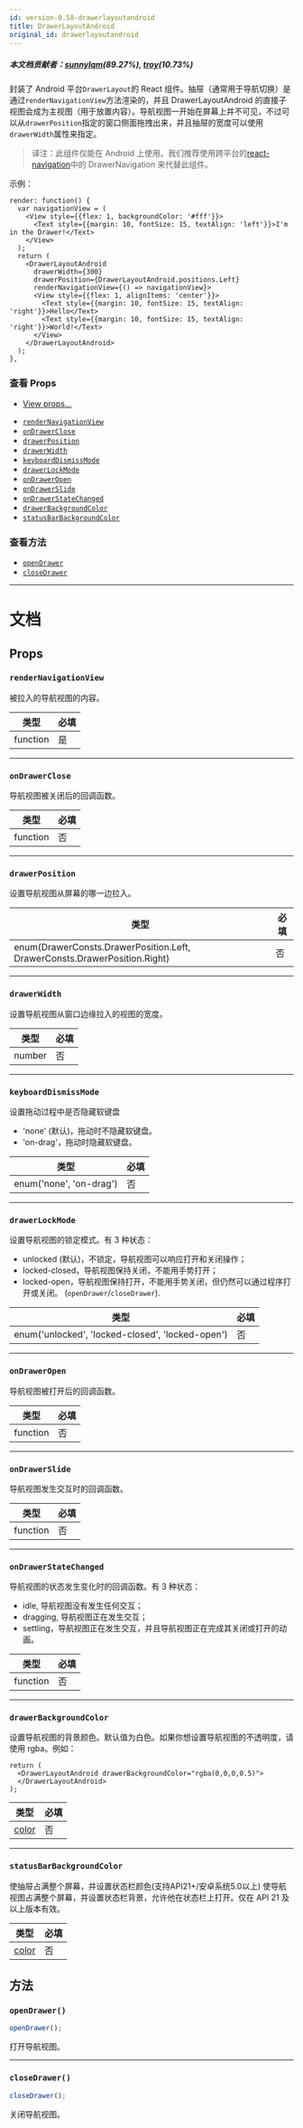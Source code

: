 ```yaml
---
id: version-0.58-drawerlayoutandroid
title: DrawerLayoutAndroid
original_id: drawerlayoutandroid
---
```


##### 本文档贡献者：[sunnylqm](https://github.com/search?q=sunnylqm%40qq.com+in%3Aemail&type=Users)(89.27%), [troy](https://github.com/search?q=troy%40tencoe.com+in%3Aemail&type=Users)(10.73%)

封装了 Android 平台`DrawerLayout`的 React 组件。抽屉（通常用于导航切换）是通过`renderNavigationView`方法渲染的，并且 DrawerLayoutAndroid 的直接子视图会成为主视图（用于放置内容）。导航视图一开始在屏幕上并不可见，不过可以从`drawerPosition`指定的窗口侧面拖拽出来，并且抽屉的宽度可以使用`drawerWidth`属性来指定。

> 译注：此组件仅能在 Android 上使用。我们推荐使用跨平台的[react-navigation](https://reactnavigation.org/)中的 DrawerNavigation 来代替此组件。

示例：

```
render: function() {
  var navigationView = (
    <View style={{flex: 1, backgroundColor: '#fff'}}>
      <Text style={{margin: 10, fontSize: 15, textAlign: 'left'}}>I'm in the Drawer!</Text>
    </View>
  );
  return (
    <DrawerLayoutAndroid
      drawerWidth={300}
      drawerPosition={DrawerLayoutAndroid.positions.Left}
      renderNavigationView={() => navigationView}>
      <View style={{flex: 1, alignItems: 'center'}}>
        <Text style={{margin: 10, fontSize: 15, textAlign: 'right'}}>Hello</Text>
        <Text style={{margin: 10, fontSize: 15, textAlign: 'right'}}>World!</Text>
      </View>
    </DrawerLayoutAndroid>
  );
},
```

### 查看 Props

* [View props...](view.md#props)

- [`renderNavigationView`](drawerlayoutandroid.md#rendernavigationview)
- [`onDrawerClose`](drawerlayoutandroid.md#ondrawerclose)
- [`drawerPosition`](drawerlayoutandroid.md#drawerposition)
- [`drawerWidth`](drawerlayoutandroid.md#drawerwidth)
- [`keyboardDismissMode`](drawerlayoutandroid.md#keyboarddismissmode)
- [`drawerLockMode`](drawerlayoutandroid.md#drawerlockmode)
- [`onDrawerOpen`](drawerlayoutandroid.md#ondraweropen)
- [`onDrawerSlide`](drawerlayoutandroid.md#ondrawerslide)
- [`onDrawerStateChanged`](drawerlayoutandroid.md#ondrawerstatechanged)
- [`drawerBackgroundColor`](drawerlayoutandroid.md#drawerbackgroundcolor)
- [`statusBarBackgroundColor`](drawerlayoutandroid.md#statusbarbackgroundcolor)

### 查看方法

* [`openDrawer`](drawerlayoutandroid.md#opendrawer)
* [`closeDrawer`](drawerlayoutandroid.md#closedrawer)

---

# 文档

## Props

### `renderNavigationView`

被拉入的导航视图的内容。

| 类型     | 必填 |
| -------- | ---- |
| function | 是   |

---

### `onDrawerClose`

导航视图被关闭后的回调函数。

| 类型     | 必填 |
| -------- | ---- |
| function | 否   |

---

### `drawerPosition`

设置导航视图从屏幕的哪一边拉入。

| 类型                                                                      | 必填 |
| ------------------------------------------------------------------------- | ---- |
| enum(DrawerConsts.DrawerPosition.Left, DrawerConsts.DrawerPosition.Right) | 否   |

---

### `drawerWidth`

设置导航视图从窗口边缘拉入的视图的宽度。

| 类型   | 必填 |
| ------ | ---- |
| number | 否   |

---

### `keyboardDismissMode`

设置拖动过程中是否隐藏软键盘

* 'none' (默认)，拖动时不隐藏软键盘。
* 'on-drag'，拖动时隐藏软键盘。

| 类型                    | 必填 |
| ----------------------- | ---- |
| enum('none', 'on-drag') | 否   |

---

### `drawerLockMode`

设置导航视图的锁定模式。有 3 种状态：

* unlocked (默认)，不锁定，导航视图可以响应打开和关闭操作；
* locked-closed，导航视图保持关闭，不能用手势打开；
* locked-open，导航视图保持打开，不能用手势关闭，但仍然可以通过程序打开或关闭。 (`openDrawer`/`closeDrawer`).

| 类型                                             | 必填 |
| ------------------------------------------------ | ---- |
| enum('unlocked', 'locked-closed', 'locked-open') | 否   |

---

### `onDrawerOpen`

导航视图被打开后的回调函数。

| 类型     | 必填 |
| -------- | ---- |
| function | 否   |

---

### `onDrawerSlide`

导航视图发生交互时的回调函数。

| 类型     | 必填 |
| -------- | ---- |
| function | 否   |

---

### `onDrawerStateChanged`

导航视图的状态发生变化时的回调函数。有 3 种状态：

* idle, 导航视图没有发生任何交互；
* dragging, 导航视图正在发生交互；
* settling，导航视图正在发生交互，并且导航视图正在完成其关闭或打开的动画。

| 类型     | 必填 |
| -------- | ---- |
| function | 否   |

---

### `drawerBackgroundColor`

设置导航视图的背景颜色。默认值为白色。如果你想设置导航视图的不透明度，请使用 rgba。例如：

```
return (
  <DrawerLayoutAndroid drawerBackgroundColor="rgba(0,0,0,0.5)">
  </DrawerLayoutAndroid>
);
```

| 类型               | 必填 |
| ------------------ | ---- |
| [color](colors.md) | 否   |

---

### `statusBarBackgroundColor`

使抽屉占满整个屏幕，并设置状态栏颜色(支持API21+/安卓系统5.0以上)
使导航视图占满整个屏幕，并设置状态栏背景，允许他在状态栏上打开。仅在 API 21 及以上版本有效。

| 类型               | 必填 |
| ------------------ | ---- |
| [color](colors.md) | 否   |

## 方法

### `openDrawer()`

```jsx
openDrawer();
```

打开导航视图。

---

### `closeDrawer()`

```jsx
closeDrawer();
```

关闭导航视图。
